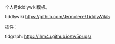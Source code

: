 个人用tiddlywiki模板。

tiddlywiki https://github.com/Jermolene/TiddlyWiki5



插件：

tidgraph: https://ihm4u.github.io/tw5plugs/